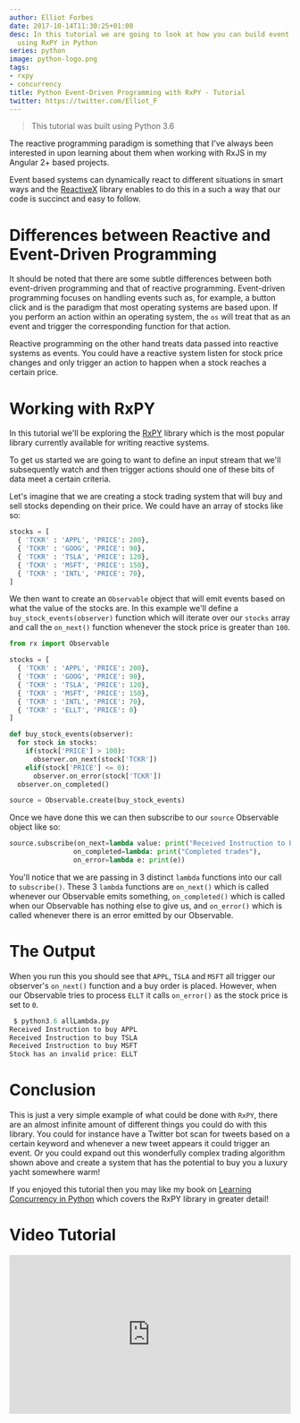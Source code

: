 ```yaml
---
author: Elliot Forbes
date: 2017-10-14T11:30:25+01:00
desc: In this tutorial we are going to look at how you can build event driven programs
  using RxPY in Python
series: python
image: python-logo.png
tags:
- rxpy
- concurrency
title: Python Event-Driven Programming with RxPY - Tutorial
twitter: https://twitter.com/Elliot_F
---
```


> This tutorial was built using Python 3.6

The reactive programming paradigm is something that I've always been interested in upon learning about them when working with RxJS in my Angular 2+ based projects. 

Event based systems can dynamically react to different situations in smart ways and the [ReactiveX](https://github.com/ReactiveX) library enables to do this in a such a way that our code is succinct and easy to follow. 

# Differences between Reactive and Event-Driven Programming

It should be noted that there are some subtle differences between both event-driven programming and that of reactive programming. Event-driven programming focuses on handling events such as, for example, a button click and is the paradigm that most operating systems are based upon. If you perform an action within an operating system, the `os` will treat that as an event and trigger the corresponding function for that action.

Reactive programming on the other hand treats data passed into reactive systems as events. You could have a reactive system listen for stock price changes and only trigger an action to happen when a stock reaches a certain price. 

# Working with RxPY

In this tutorial we'll be exploring the [RxPY](https://github.com/ReactiveX/RxPY) library which is the most popular library currently available for writing reactive systems. 

To get us started we are going to want to define an input stream that we'll subsequently watch and then trigger actions should one of these bits of data meet a certain criteria. 

Let's imagine that we are creating a stock trading system that will buy and sell stocks depending on their price. We could have an array of stocks like so:

```py
stocks = [
  { 'TCKR' : 'APPL', 'PRICE': 200},
  { 'TCKR' : 'GOOG', 'PRICE': 90},
  { 'TCKR' : 'TSLA', 'PRICE': 120},
  { 'TCKR' : 'MSFT', 'PRICE': 150},
  { 'TCKR' : 'INTL', 'PRICE': 70},
]
```

We then want to create an `Observable` object that will emit events based on what the value of the stocks are. In this example we'll define a `buy_stock_events(observer)` function which will iterate over our `stocks` array and call the `on_next()` function whenever the stock price is greater than `100`.

```py
from rx import Observable

stocks = [
  { 'TCKR' : 'APPL', 'PRICE': 200},
  { 'TCKR' : 'GOOG', 'PRICE': 90},
  { 'TCKR' : 'TSLA', 'PRICE': 120},
  { 'TCKR' : 'MSFT', 'PRICE': 150},
  { 'TCKR' : 'INTL', 'PRICE': 70},
  { 'TCKR' : 'ELLT', 'PRICE': 0}
]

def buy_stock_events(observer):
  for stock in stocks:
    if(stock['PRICE'] > 100):
      observer.on_next(stock['TCKR'])
    elif(stock['PRICE'] <= 0):
      observer.on_error(stock['TCKR'])
  observer.on_completed()

source = Observable.create(buy_stock_events) 
```

Once we have done this we can then subscribe to our `source` Observable object like so:

```py
source.subscribe(on_next=lambda value: print("Received Instruction to buy {0}".format(value)),
                on_completed=lambda: print("Completed trades"),
                on_error=lambda e: print(e))
```

You'll notice that we are passing in 3 distinct `lambda` functions into our call to `subscribe()`. These 3 `lambda` functions are `on_next()` which is called whenever our Observable emits something, `on_completed()` which is called when our Observable has nothing else to give us, and `on_error()` which is called whenever there is an error emitted by our Observable.

# The Output

When you run this you should see that `APPL`, `TSLA` and `MSFT` all trigger our observer's `on_next()` function and a buy order is placed. However, when our Observable tries to process `ELLT` it calls `on_error()` as the stock price is set to `0`.

```py
 $ python3.6 allLambda.py
Received Instruction to buy APPL
Received Instruction to buy TSLA
Received Instruction to buy MSFT
Stock has an invalid price: ELLT
```

# Conclusion

This is just a very simple example of what could be done with `RxPY`, there are an almost infinite amount of different things you could do with this library. You could for instance have a Twitter bot scan for tweets based on a certain keyword and whenever a new tweet appears it could trigger an event. Or you could expand out this wonderfully complex trading algorithm shown above and create a system that has the potential to buy you a luxury yacht somewhere warm!

If you enjoyed this tutorial then you may like my book on [Learning Concurrency in Python](https://www.packtpub.com/application-development/learning-concurrency-python) which covers the RxPY library in greater detail!

# Video Tutorial

<div style="position:relative;height:0;padding-bottom:56.3%"><iframe src="https://www.youtube.com/embed/tQA8I8yMxxM?ecver=2" style="position:absolute;width:100%;height:100%;left:0" width="639" height="360" frameborder="0" gesture="media" allowfullscreen></iframe></div>